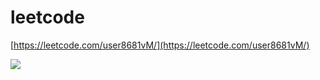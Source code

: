 # leetcode
[https://leetcode.com/user8681vM/](https://leetcode.com/user8681vM/)

![](https://leetcard.jacoblin.cool/user8681vM?ext=activity)
